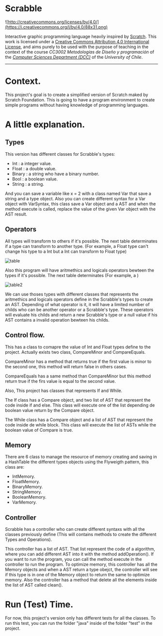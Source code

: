# Scrabble

![http://creativecommons.org/licenses/by/4.0/](https://i.creativecommons.org/l/by/4.0/88x31.png)

Interactive graphic programming language heavily inspired by 
[Scratch](https://scratch.mit.edu).
This work is licensed under a
[Creative Commons Attribution 4.0 International License](http://creativecommons.org/licenses/by/4.0/), 
and aims purely to be used with the purpose of teaching in the context of the course 
_CC3002 Metodologías de Diseño y programación_ of the 
[_Computer Sciences Department (DCC)_](https://www.dcc.uchile.cl) of the 
_University of Chile_.

---

# Context.
This project's goal is to create a simplified version of Scratch maked by Scratch Foundation. This is going to have a program environment to create simple programs without having knowledge of programming languages.

# A little explanation.
## Types
This version has different classes for Scrabble's types:
- Int : a integer value.
- Float : a double value.
- Binary : a string who have a binary number.
- Bool : a boolean value.
- String : a string.

And you can save a variable like x = 2 with a class named Var that save a string and a type object. Also you can create different syntax for a Var object with VarSyntax, this class save a Var object and a AST and when the method execute is called, replace the value of the given Var object with the AST result.

## Operators
All types will transform to others if it's possible. The next table determinates if a type can transform to another type. (For example, a Float type can't change his type to a Int but a Int can transform to Float type) 

![table](https://user-images.githubusercontent.com/71891188/125826699-ebdb10c4-bda9-49ce-8a18-4b21926c2b23.png)

Also this program will have aritmethics and logicals operators bewteen the types if it's possible. The next table determinates (For example, a )

![table2](https://user-images.githubusercontent.com/71891188/125826777-3f3bcd3a-1a9c-4f11-bff6-059e294b2891.png)

We can use thoses types with different classes that represents the aritmethics and logicals operators define in the Scrabble's types to create an AST. Depending of what operator is it, it will have a limited number of childs who can be another operator or a Scrabble's type. These operators will evaluate his childs and return a new Scrabble's type or a null value if his AST contains a invalid operation bewteen his childs.

## Control flow.

This has a class to comapre the value of Int and Float types define to the project. Actually exists two class, CompareMinor and CompareEquals.

CompareMinor has a method that returns true if the first value is minor to the second one, this method will return false in others cases.

CompareEquals has a same method than CompareMinor but this method return true if the firs value is equal to the second value.

Also, This project has classes that represents If and While.

The If class has a Compare object, and two list of AST that represent the code inside if and else. This class will execute one of the list depending de boolean value return by the Compare object.

The While class has a Compare object and a list of AST that represent the code inside de while block. This class will execute the list of ASTs while the boolean value of Compare is true.

## Memory
There are 6 class to manage the resource of memory creating and saving in a HashTable the different types objects using the Flyweigth pattern, this class are:
- IntMemory.
- FloatMemory. 
- BinaryMemory.
- StringMemory.
- BooleanMemory.
- VarMemory.

## Controller
Scrabble has a controller who can create different syntaxs with all the classes previously define (This will contains methods to create the different Types and Operations).

This controller has a list of AST. That list represent the code of a algorithm, where you can add different AST into it with the method addOperation(). If you want to run the program, you can call the method execute in the controller to run the program. To optimize memory, this controller has all the Memory objects and when a AST return a type obejct, the controller will see if this type is in one of the Memory object to return the same to optimize memory. Also the controller has a method that delete all the elements inside the list of AST called clean().

# Run (Test) Time.
For now, this project's version only has different tests for all the classes. To run this test, you can run the folder "java" inside of the folder "test" in the project. 
